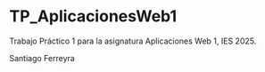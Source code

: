 # TP_AplicacionesWeb1
Trabajo Práctico 1 para la asignatura Aplicaciones Web 1, IES 2025.


Santiago Ferreyra